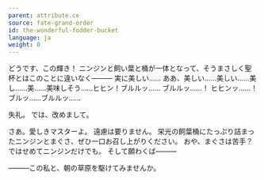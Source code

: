```yaml
---
parent: attribute.ce
source: fate-grand-order
id: the-wonderful-fodder-bucket
language: ja
weight: 0
---
```


どうです、この輝き！
ニンジンと飼い葉と桶が一体となって、そうまさしく聖杯とはこのことに違いなく―――
実に美しい……
ああ、美しい……美しい……美し……美……美味しそう……ヒヒン！ブルルッ……
ブルルッ……！
ヒヒンッ……！
ブルッ……ブルルッ……

失礼。
では、改めまして。

さあ。愛しきマスターよ。
遠慮は要りません。
栄光の飼葉桶にたっぷり詰まったニンジンとまぐさ、ぜひ一口お召し上がりください。
おや、まぐさは苦手？
ではせめてニンジンだけでも。
そして願わくば―――

―――この私と、朝の草原を駆けてみませんか。
